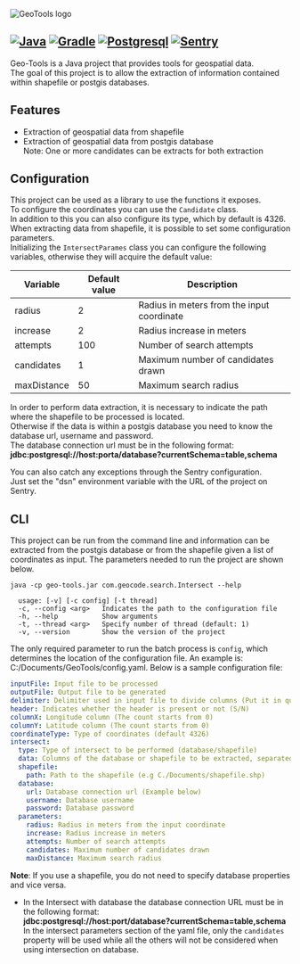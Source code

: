 ![GeoTools logo](https://upload.wikimedia.org/wikipedia/commons/5/5b/Geotools-logo.svg)

[![Java](https://img.shields.io/badge/Java-ED7B09?style=for-the-badge&logo=openjdk&logoColor=white)](https://shields.io/)
[![Gradle](https://img.shields.io/badge/gradle-02303A?style=for-the-badge&logo=gradle&logoColor=white)](https://shields.io/)
[![Postgresql](https://img.shields.io/badge/PostgreSQL-316192?style=for-the-badge&logo=postgresql&logoColor=white)](https://shields.io/)
[![Sentry](https://img.shields.io/badge/Sentry-black?style=for-the-badge&logo=Sentry&logoColor=#362D59)](https://shields.io/)
--------

Geo-Tools is a Java project that provides tools for geospatial data.  
The goal of this project is to allow the extraction of information contained within shapefile or postgis databases.

## Features
* Extraction of geospatial data from shapefile
* Extraction of geospatial data from postgis database  
  Note: One or more candidates can be extracts for both extraction

## Configuration
This project can be used as a library to use the functions it exposes.  
To configure the coordinates you can use the `Candidate` class.  
In addition to this you can also configure its type, which by default is 4326.  
When extracting data from shapefile, it is possible to set some configuration parameters.  
Initializing the `IntersectParames` class you can configure the following variables, otherwise they will acquire the default value:  

| Variable     | Default value | Description                                |
|--------------|---------------|--------------------------------------------|
| radius       | 2             | Radius in meters from the input coordinate |
| increase     | 2             | Radius increase in meters                  |
| attempts     | 100           | Number of search attempts                  |
| candidates   | 1             | Maximum number of candidates drawn         |
| maxDistance  | 50            | Maximum search radius                      |

In order to perform data extraction, it is necessary to indicate the path where the shapefile to be processed is located.  
Otherwise if the data is within a postgis database you need to know the database url, username and password.  
The database connection url must be in the following format: **jdbc:postgresql://host:porta/database?currentSchema=table,schema**  

You can also catch any exceptions through the Sentry configuration.  
Just set the "dsn" environment variable with the URL of the project on Sentry.

## CLI
This project can be run from the command line and information can be extracted from the postgis database or from the shapefile given a list of coordinates as input. 
The parameters needed to run the project are shown below.  

    java -cp geo-tools.jar com.geocode.search.Intersect --help
      
      usage: [-v] [-c config] [-t thread]
      -c, --config <arg>   Indicates the path to the configuration file
      -h, --help           Show arguments
      -t, --thread <arg>   Specify number of thread (default: 1)
      -v, --version        Show the version of the project


The only required parameter to run the batch process is `config`, which determines the location of the configuration file.
An example is: C:/Documents/GeoTools/config.yaml.
Below is a sample configuration file:

```yaml
inputFile: Input file to be processed
outputFile: Output file to be generated
delimiter: Delimiter used in input file to divide columns (Put it in quotes es. "|")
header: Indicates whether the header is present or not (S/N)
columnX: Longitude column (The count starts from 0)
columnY: Latitude column (The count starts from 0)
coordinateType: Type of coordinates (default 4326)
intersect:
  type: Type of intersect to be performed (database/shapefile)
  data: Columns of the database or shapefile to be extracted, separated by commas
  shapefile:
    path: Path to the shapefile (e.g C./Documents/shapefile.shp)
  database:
    url: Database connection url (Example below)
    username: Database username
    password: Database password
  parameters:
    radius: Radius in meters from the input coordinate
    increase: Radius increase in meters
    attempts: Number of search attempts
    candidates: Maximum number of candidates drawn
    maxDistance: Maximum search radius
```
**Note**: If you use a shapefile, you do not need to specify database properties and vice versa.

* In the Intersect with database the database connection URL must be in the following format:   
**jdbc:postgresql://host:port/database?currentSchema=table,schema**  
In the intersect parameters section of the yaml file, only the `candidates` property will be used while all the others will not be considered when using intersection on database.